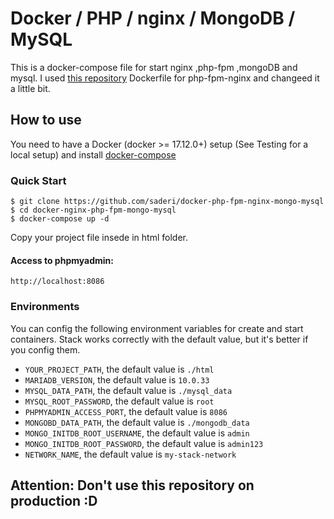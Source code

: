 # Docker / PHP / nginx / MongoDB / MySQL
This is a docker-compose file for start nginx ,php-fpm ,mongoDB and mysql. I used [this repository](https://gitlab.com/ric_harvey/nginx-php-fpm) Dockerfile for php-fpm-nginx and changeed it a little bit.


## How to use
You need to have a Docker (docker >= 17.12.0+) setup (See Testing for a local setup) and install [docker-compose](https://docs.docker.com/compose/install/)


### Quick Start
```
$ git clone https://github.com/saderi/docker-php-fpm-nginx-mongo-mysql
$ cd docker-nginx-php-fpm-mongo-mysql
$ docker-compose up -d
```  

Copy your project file insede in html folder.

#### Access to phpmyadmin: 
`http://localhost:8086`


### Environments
You can config the following environment variables for create and start containers. Stack works correctly with the default value, but it's better if you config them.

* `YOUR_PROJECT_PATH`, the default value is  `./html`
* `MARIADB_VERSION`, the default value is `10.0.33`
* `MYSQL_DATA_PATH`, the default value is `./mysql_data`
* `MYSQL_ROOT_PASSWORD`, the default value is `root`
* `PHPMYADMIN_ACCESS_PORT`, the default value is `8086`
* `MONGOBD_DATA_PATH`, the default value is `./mongodb_data`
* `MONGO_INITDB_ROOT_USERNAME`, the default value is `admin`
* `MONGO_INITDB_ROOT_PASSWORD`, the default value is `admin123`
* `NETWORK_NAME`, the default value is `my-stack-network`


## Attention: Don't use this repository on production :D 